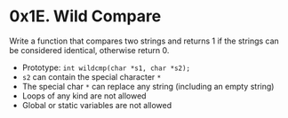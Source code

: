 # 0x1E. Wild Compare
Write a function that compares two strings and returns 1 if the strings can be considered identical, otherwise return 0.

- Prototype: `int wildcmp(char *s1, char *s2);`
- `s2` can contain the special character `*`
- The special char `*` can replace any string (including an empty string)
- Loops of any kind are not allowed
- Global or static variables are not allowed
